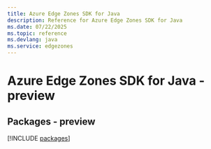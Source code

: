 ```yaml
---
title: Azure Edge Zones SDK for Java
description: Reference for Azure Edge Zones SDK for Java
ms.date: 07/22/2025
ms.topic: reference
ms.devlang: java
ms.service: edgezones
---
```

# Azure Edge Zones SDK for Java - preview
## Packages - preview
[!INCLUDE [packages](edge-zones-index.md)]